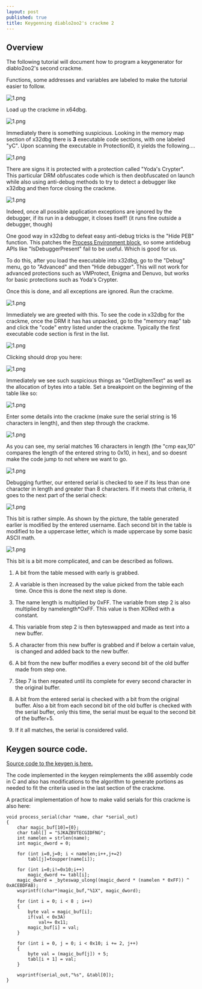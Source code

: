 ```yaml
---
layout: post
published: true
title: Keygenning diablo2oo2's crackme 2
---
```

## Overview

The following tutorial will document how to program a keygenerator for diablo2oo2's
second crackme.

Functions, some addresses and variables are labeled to make the tutorial easier to follow.

![1.png]({{site.baseurl}}/images/crackme2/1.PNG)

Load up the crackme in x64dbg.

![1.png]({{site.baseurl}}/images/crackme2/2.PNG)

Immediately there is something suspicious. Looking in the memory map section of x32dbg there is **3** executable code sections, with one labeled "yC". Upon scanning the executable in ProtectionID, it yields the following....

![1.png]({{site.baseurl}}/images/crackme2/3.PNG)

There are signs it is protected with a protection called "Yoda's Crypter". This particular DRM obfuscates code which is then deobfuscated on launch while also using anti-debug methods to try to detect a debugger like x32dbg and then force closing the crackme.

![1.png]({{site.baseurl}}/images/crackme2/4.PNG)

Indeed, once all possible application exceptions are ignored by the debugger, if its run in a debugger, it closes itself! (it runs fine outside a debugger, though)

One good way in x32dbg to defeat easy anti-debug tricks is the "Hide PEB" function. This patches the [Process Environment block](https://ntopcode.wordpress.com/2018/02/26/anatomy-of-the-process-environment-block-peb-windows-internals/), so some antidebug APIs like "IsDebuggerPresent" fail to be useful. Which is good for us.

To do this, after you load the executable into x32dbg, go to the "Debug" menu, go to "Advanced" and then "Hide debugger". This will not work for advanced protections such as VMProtect, Enigma and Denuvo, but works for basic protections such as Yoda's Crypter.

Once this is done, and all exceptions are ignored. Run the crackme.

![1.png]({{site.baseurl}}/images/crackme2/5.PNG)

Immediately we are greeted with this. To see the code in x32dbg for the crackme, once the DRM it has has unpacked, go to the "memory map" tab and click the "code" entry listed under the crackme. Typically the first executable code section is first in the list.

![1.png]({{site.baseurl}}/images/crackme2/6.PNG)

Clicking should drop you here:

![1.png]({{site.baseurl}}/images/crackme2/7.PNG)

Immediately we see such suspicious things as "GetDlgItemText" as well as the allocation of bytes into a table. Set a breakpoint on the beginning of the table like so:

![1.png]({{site.baseurl}}/images/crackme2/8.PNG)

Enter some details into the crackme (make sure the serial string is 16 characters in length), and then step through the crackme.

![1.png]({{site.baseurl}}/images/crackme2/9.PNG)

As you can see, my serial matches 16 characters in length (the "cmp eax,10" compares the length of the entered string to 0x10, in hex), and so doesnt make the code jump to not where we want to go.

![1.png]({{site.baseurl}}/images/crackme2/10.PNG)

Debugging further, our entered serial is checked to see if its less than one character in length and greater than 8 characters. If it meets that criteria, it goes to the next part of the serial check:

![1.png]({{site.baseurl}}/images/crackme2/11.PNG)

This bit is rather simple. As shown by the picture, the table generated earlier is modified by the entered username. Each second bit in the table is modified to be a uppercase letter, which is made uppercase by some basic ASCII math.

![1.png]({{site.baseurl}}/images/crackme2/12.PNG)

This bit is a bit more complicated, and can be described as follows.

1) A bit from the table messed with early is grabbed.

2) A variable is then increased by the value picked from the table each time. Once this is done the next step is done.

3) The name length is multiplied by 0xFF. The variable from step 2 is also multiplied by namelength*OxFF. This value is then XORed with a constant.


4) This variable from step 2 is then byteswapped and made as text into a new buffer.

6) A character from this new buffer is grabbed and if below a certain value, is changed and added back to the new buffer.

7) A bit from the new buffer modifies a every second bit of the old buffer made from step one.

8) Step 7 is then repeated until its complete for every second character in the original buffer.

9) A bit from the entered serial is checked with a bit from the original buffer. Also a bit from each second bit of the old buffer is checked with the serial buffer, only this time, the serial must be equal to the second bit of the buffer+5.

10) If it all matches, the serial is considered valid.

## Keygen source code.

[Source code to the keygen is here.](https://github.com/mudlord/crackme_solutions/blob/master/algo/d2k2_crackme02.c)

The code implemented in the keygen reimplements the x86 assembly code in C and also has modifications to the algorithm to generate portions as needed to fit the criteria used in the last section of the crackme.

A practical implementation of how to make valid serials for this crackme is also here:

```
void process_serial(char *name, char *serial_out)
{
	char magic_buf[10]={0};
	char tabl[] = "SJKAZBVTECGIDFNG";
	int namelen = strlen(name);
	int magic_dword = 0;

	for (int i=0,j=0; i < namelen;i++,j+=2)
		tabl[j]=toupper(name[i]);

    for (int i=0;i!=0x10;i++)
		magic_dword += tabl[i];
	magic_dword = _byteswap_ulong((magic_dword * (namelen * 0xFF)) ^ 0xACEBDFAB);
	wsprintf((char*)magic_buf,"%1X", magic_dword);

	for (int i = 0; i < 8 ; i++)
	{
		byte val = magic_buf[i];
		if(val < 0x3A)
			val+= 0x11;
		magic_buf[i] = val;	
	}

    for (int i = 0, j = 0; i < 0x10; i += 2, j++)
    {
        byte val = (magic_buf[j]) + 5;
        tabl[i + 1] = val;
    }

	wsprintf(serial_out,"%s", &tabl[0]);
}
```
